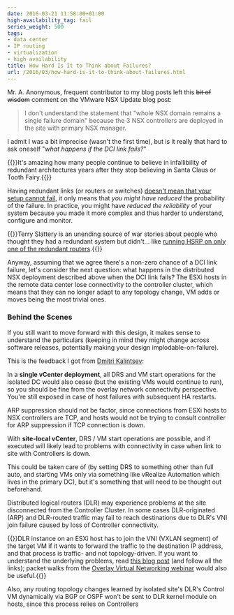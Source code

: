 ```yaml
---
date: 2016-03-21 11:58:00+01:00
high-availability_tag: fail
series_weight: 500
tags:
- data center
- IP routing
- virtualization
- high availability
title: How Hard Is It to Think about Failures?
url: /2016/03/how-hard-is-it-to-think-about-failures.html
---
```

Mr. A. Anonymous, frequent contributor to my blog posts left this ~~bit of wisdom~~ comment on the VMware NSX Update blog post:

> I don\'t understand the statement that \"whole NSX domain remains a single failure domain\" because the 3 NSX controllers are deployed in the site with primary NSX manager.

I admit I was a bit imprecise (wasn't the first time), but is it really that hard to ask oneself "*what happens if the DCI link fails?*"
<!--more-->
{{<note>}}It's amazing how many people continue to believe in infallibility of redundant architectures years after they stop believing in Santa Claus or Tooth Fairy.{{</note>}}

Having redundant links (or routers or switches) [doesn't mean that your setup cannot fail](/2012/10/if-something-can-fail-it-will.html), it only means that *you might have reduced* the probability of the failure. In practice, you might have *reduced the reliability* of your system because you made it more complex and thus harder to understand, configure and monitor.

{{<note info>}}Terry Slattery is an unending source of war stories about people who thought they had a redundant system but didn't... like [running HSRP on only one of the redundant routers](http://www.netcraftsmen.com/what-are-critical-network-problems/).{{</note>}}

Anyway, assuming that we agree there's a non-zero chance of a DCI link failure, let's consider the next question: what happens in the distributed NSX deployment described above when the DCI link fails? The ESXi hosts in the remote data center lose connectivity to the controller cluster, which means that they can no longer adapt to any topology change, VM adds or moves being the most trivial ones.

### Behind the Scenes

If you still want to move forward with this design, it makes sense to understand the particulars (keeping in mind they might change across software releases, potentially making your design implodable-on-failure).

This is the feedback I got from [Dmitri Kalintsev](https://telecomoccasionally.wordpress.com/about/):

In a **single vCenter deployment**, all DRS and VM start operations for the isolated DC would also cease (but the existing VMs would continue to run), so you should be fine from the overlay network connectivity perspective. You\'re still exposed in case of host failures with subsequent HA restarts.

ARP suppression should not be factor, since connections from ESXi hosts to NSX controllers are TCP, and hosts would not be trying to consult controller for ARP suppression if TCP connection is down.

With **site-local vCenter**, DRS / VM start operations are possible, and if executed will likely lead to problems with connectivity in case when link to site with Controllers is down.

This could be taken care of (by setting DRS to something other than full auto, and starting VMs only via something like vRealize Automation which lives in the primary DC), but it\'s something that will need to be thought out beforehand.

Distributed logical routers (DLR) may experience problems at the site disconnected from the Controller Cluster. In some cases DLR-originated (ARP) and DLR-routed traffic may fail to reach destinations due to DLR\'s VNI join failure caused by loss of Controller connectivity.

{{<note info>}}DLR instance on an ESXi host has to join the VNI (VXLAN segment) of the target VM if it wants to forward the traffic to the destination IP address, and that process is traffic- and not topology-driven. If you want to understand the underlying problems, read [this blog post](/2013/06/arista-eos-virtual-arp-varp-behind.html) (and follow all the links); packet walks from the [Overlay Virtual Networking webinar](http://www.ipspace.net/Overlay_Virtual_Networking) would also be useful.{{</note>}}

Also, any routing topology changes learned by isolated site\'s DLR\'s Control VM dynamically via BGP or OSPF won\'t be sent to DLR kernel module on hosts, since this process relies on Controllers
